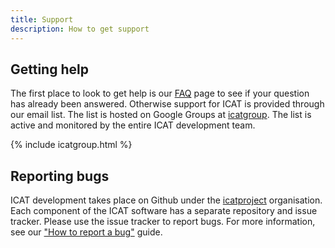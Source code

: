 ```yaml
---
title: Support
description: How to get support
---
```


## Getting help
The first place to look to get help is our [FAQ](support/faq.md) page to see if your question has already been answered. Otherwise support for ICAT is provided through our email list. The list is hosted on Google Groups at [icatgroup](https://groups.google.com/forum/#!forum/icatgroup). The list is active and monitored by the entire ICAT development team.

{% include icatgroup.html %}

## Reporting bugs
ICAT development takes place on Github under the [icatproject](https://github.com/icatproject) organisation. Each component of the ICAT software has a separate repository and issue tracker. Please use the issue tracker to report bugs. For more information, see our ["How to report a bug"](support/reporting_bugs.md) guide.
